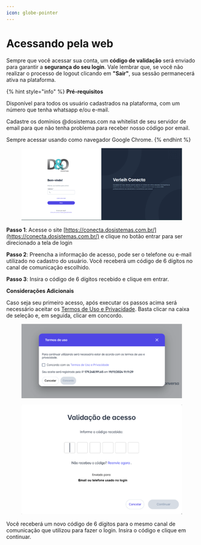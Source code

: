 ```yaml
---
icon: globe-pointer
---
```


# Acessando pela web

Sempre que você acessar sua conta, um **código de validação** será enviado para garantir a **segurança do seu login**. Vale lembrar que, se você não realizar o processo de logout clicando em **"Sair"**, sua sessão permanecerá ativa na plataforma.&#x20;

&#x20;

{% hint style="info" %}
**Pré-requisitos**

Disponível para todos os usuário cadastrados na plataforma, com um número que tenha whatsapp e/ou e-mail.

Cadastre os domínios @dosistemas.com na whitelist de seu servidor de email para que não tenha problema para receber nosso código por email.

Sempre acessar usando como navegador Google Chrome.
{% endhint %}

<figure><img src="../../.gitbook/assets/image (63).png" alt=""><figcaption></figcaption></figure>

**Passo 1**: Acesse o site [https://conecta.dosistemas.com.br/](https://conecta.dosistemas.com.br/) e clique no botão entrar para ser direcionado a tela de login

**Passo 2**: Preencha a informação de acesso, pode ser o telefone ou e-mail utilizado no cadastro do usuário. Você receberá um código de 6 dígitos no canal de comunicação escolhido.

**Passo 3**: Insira o código de 6 dígitos recebido e clique em entrar.

**Considerações Adicionais**

Caso seja seu primeiro acesso, após executar os passos acima será necessário aceitar os [Termos de Uso e Privacidade](https://web.helena.run/terms). Basta clicar na caixa de seleção e, em seguida, clicar em concordo.

<figure><img src="../../.gitbook/assets/image (64).png" alt=""><figcaption></figcaption></figure>

<figure><img src="../../.gitbook/assets/image (65).png" alt=""><figcaption></figcaption></figure>

Você receberá um novo código de 6 dígitos para o mesmo canal de comunicação que utilizou para fazer o login. Insira o código e clique em continuar.
